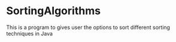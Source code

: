 # SortingAlgorithms
This is a program to gives user the options to sort different sorting techniques in Java
